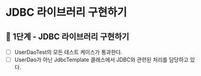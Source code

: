 # JDBC 라이브러리 구현하기

## 🚀 1단계 - JDBC 라이브러리 구현하기
- [ ] UserDaoTest의 모든 테스트 케이스가 통과한다.
- [ ] UserDao가 아닌 JdbcTemplate 클래스에서 JDBC와 관련된 처리를 담당하고 있다.
